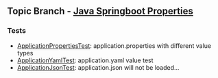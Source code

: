 ## Topic Branch - [Java Springboot Properties](https://github.com/fluentcodes/sandbox/tree/java-springboot-properties)

### Tests
* [ApplicationPropertiesTest](ApplicationPropertiesTest.java): application.properties with different value types
* [ApplicationYamlTest](ApplicationYamlTest.java): application.yaml value test
* [ApplicationJsonTest](ApplicationJsonTest.java): application.json will not be loaded...
